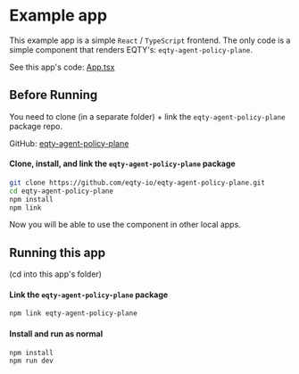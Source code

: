 # Example app

This example app is a simple `React` / `TypeScript` frontend. The only code is a simple component that renders EQTY's: `eqty-agent-policy-plane`.

See this app's code: [App.tsx](./src/App.tsx)

## Before Running

You need to clone (in a separate folder) + link the `eqty-agent-policy-plane` package repo.

GitHub: [eqty-agent-policy-plane](https://github.com/eqtylab/eqty-policy-plane)

#### Clone, install, and link the `eqty-agent-policy-plane` package

```bash
git clone https://github.com/eqty-io/eqty-agent-policy-plane.git
cd eqty-agent-policy-plane
npm install
npm link
```

Now you will be able to use the component in other local apps.

## Running this app

(cd into this app's folder)

#### Link the `eqty-agent-policy-plane` package

```bash
npm link eqty-agent-policy-plane
```

#### Install and run as normal

```bash
npm install
npm run dev
```
